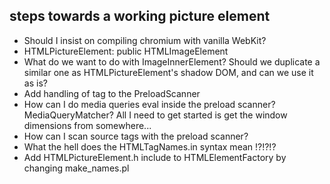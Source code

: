 steps towards a working picture element
--------------------
* Should I insist on compiling chromium with vanilla WebKit?
* HTMLPictureElement: public HTMLImageElement
* What do we want to do with ImageInnerElement? Should we duplicate a
  similar one as HTMLPictureElement's shadow DOM, and can we use it as is?
* Add handling of <picture> tag to the PreloadScanner
* How can I do media queries eval inside the preload scanner?
  MediaQueryMatcher? All I need to get started is get the window
dimensions from somewhere... 
* How can I scan source tags with the preload scanner?
* What the hell does the HTMLTagNames.in syntax mean !?!?!?
* Add HTMLPictureElement.h include to HTMLElementFactory by changing
  make_names.pl
